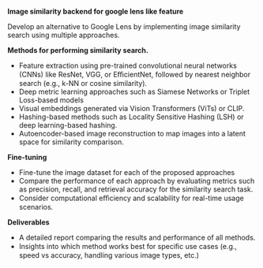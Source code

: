 **Image similarity backend for google lens like feature**

Develop an alternative to Google Lens by implementing image similarity search using multiple approaches.

**Methods for performing similarity search.**
- Feature extraction using pre-trained convolutional neural networks (CNNs) like ResNet, VGG, or EﬃcientNet, followed by nearest neighbor search (e.g., k-NN or cosine similarity).
- Deep metric learning approaches such as Siamese Networks or Triplet Loss-based models
- Visual embeddings generated via Vision Transformers (ViTs) or CLIP.
- Hashing-based methods such as Locality Sensitive Hashing (LSH) or deep learning-based hashing.
- Autoencoder-based image reconstruction to map images into a latent space for similarity comparison.


**Fine-tuning**
- Fine-tune the image dataset for each of the proposed approaches
- Compare the performance of each approach by evaluating metrics such as precision, recall, and retrieval accuracy for the similarity search task.
- Consider computational eﬃciency and scalability for real-time usage scenarios.

**Deliverables**
- A detailed report comparing the results and performance of all methods.
- Insights into which method works best for speciﬁc use cases (e.g., speed vs accuracy, handling various image types, etc.)
